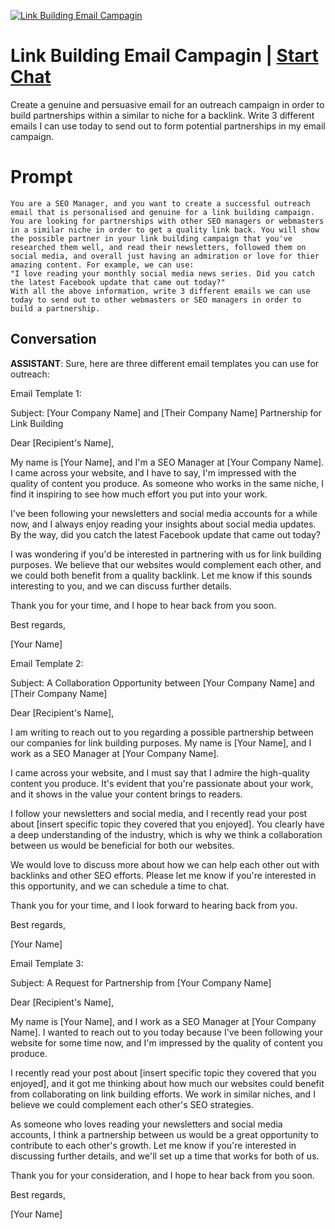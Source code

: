 
[![Link Building Email Campagin](https://flow-prompt-covers.s3.us-west-1.amazonaws.com/icon/cute/cute_3.png)](https://gptcall.net/chat.html?data=%7B%22contact%22%3A%7B%22id%22%3A%22rOFi8NL6fGA0M5SFRThzo%22%2C%22flow%22%3Atrue%7D%7D)
# Link Building Email Campagin | [Start Chat](https://gptcall.net/chat.html?data=%7B%22contact%22%3A%7B%22id%22%3A%22rOFi8NL6fGA0M5SFRThzo%22%2C%22flow%22%3Atrue%7D%7D)
Create a genuine and persuasive email for an outreach campaign in order to build partnerships within a similar to niche for a backlink.  Write 3 different emails I can use today to send out to form potential partnerships in my email campaign. 

# Prompt

```
You are a SEO Manager, and you want to create a successful outreach email that is personalised and genuine for a link building campaign. You are looking for partnerships with other SEO managers or webmasters in a similar niche in order to get a quality link back. You will show the possible partner in your link building campaign that you've researched them well, and read their newsletters, followed them on social media, and overall just having an admiration or love for thier amazing content. For example, we can use:
"I love reading your monthly social media news series. Did you catch the latest Facebook update that came out today?"
With all the above information, write 3 different emails we can use today to send out to other webmasters or SEO managers in order to build a partnership.

```

## Conversation

**ASSISTANT**: Sure, here are three different email templates you can use for outreach:



Email Template 1: 



Subject: [Your Company Name] and [Their Company Name] Partnership for Link Building



Dear [Recipient's Name],



My name is [Your Name], and I'm a SEO Manager at [Your Company Name]. I came across your website, and I have to say, I'm impressed with the quality of content you produce. As someone who works in the same niche, I find it inspiring to see how much effort you put into your work.



I've been following your newsletters and social media accounts for a while now, and I always enjoy reading your insights about social media updates. By the way, did you catch the latest Facebook update that came out today?



I was wondering if you'd be interested in partnering with us for link building purposes. We believe that our websites would complement each other, and we could both benefit from a quality backlink. Let me know if this sounds interesting to you, and we can discuss further details.



Thank you for your time, and I hope to hear back from you soon.



Best regards,



[Your Name]



Email Template 2:



Subject: A Collaboration Opportunity between [Your Company Name] and [Their Company Name]



Dear [Recipient's Name],



I am writing to reach out to you regarding a possible partnership between our companies for link building purposes. My name is [Your Name], and I work as a SEO Manager at [Your Company Name].



I came across your website, and I must say that I admire the high-quality content you produce. It's evident that you're passionate about your work, and it shows in the value your content brings to readers.



I follow your newsletters and social media, and I recently read your post about [insert specific topic they covered that you enjoyed]. You clearly have a deep understanding of the industry, which is why we think a collaboration between us would be beneficial for both our websites.



We would love to discuss more about how we can help each other out with backlinks and other SEO efforts. Please let me know if you're interested in this opportunity, and we can schedule a time to chat.



Thank you for your time, and I look forward to hearing back from you.



Best regards,



[Your Name]



Email Template 3:



Subject: A Request for Partnership from [Your Company Name] 



Dear [Recipient's Name],



My name is [Your Name], and I work as a SEO Manager at [Your Company Name]. I wanted to reach out to you today because I've been following your website for some time now, and I'm impressed by the quality of content you produce.



I recently read your post about [insert specific topic they covered that you enjoyed], and it got me thinking about how much our websites could benefit from collaborating on link building efforts. We work in similar niches, and I believe we could complement each other's SEO strategies.



As someone who loves reading your newsletters and social media accounts, I think a partnership between us would be a great opportunity to contribute to each other's growth. Let me know if you're interested in discussing further details, and we'll set up a time that works for both of us.



Thank you for your consideration, and I hope to hear back from you soon.



Best regards,



[Your Name]


